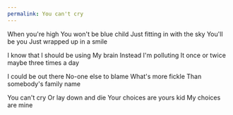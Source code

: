 ```yaml
---
permalink: You can't cry
---
```

<span style="color:#000ff;">When you're high</span> 
<span style="color:#000ff;">You won't be blue child</span> 
<span style="color:#000ff;">Just fitting in with the sky</span> 
<span style="color:#000ff;">You'll be you</span> 
<span style="color:#000ff;">Just wrapped up in a smile</span> 

<span style="color:#000ff;">I know that I should be using</span> 
<span style="color:#000ff;">My brain</span> 
<span style="color:#000ff;">Instead I'm polluting</span> 
<span style="color:#000ff;">It once or twice maybe three times a day</span> 

<span style="color:#000ff;">I could be out there</span> 
<span style="color:#000ff;">No-one else to blame</span> 
<span style="color:#000ff;">What's more fickle</span>
<span style="color:#000ff;">Than somebody's family name</span> 

<span style="color:#000ff;">You can't cry</span> 
<span style="color:#000ff;">Or lay down and die</span> 
<span style="color:#000ff;">Your choices are yours kid</span> 
<span style="color:#000ff;">My choices are mine</span>